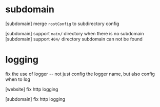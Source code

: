 # subdomain

[subdomain] merge `rootConfig` to subdirectory config

[subdomain] support `main/` directory when there is no subdomain
[subdomain] support `404/` directory subdomain can not be found

# logging

fix the use of logger -- not just config the logger name, but also config when to log

[website] fix http logging

[subdomain] fix http logging
